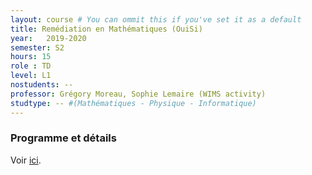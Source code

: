 ```yaml
---
layout: course # You can ommit this if you've set it as a default
title: Remédiation en Mathématiques (OuiSi)
year: 	2019-2020
semester: S2
hours: 15
role : TD
level: L1
nostudents: --
professor: Grégory Moreau, Sophie Lemaire (WIMS activity)
studtype: -- #(Mathématiques - Physique - Informatique)
---
```

### Programme et détails

Voir [ici](http://joelcohen.github.io/ens/).
